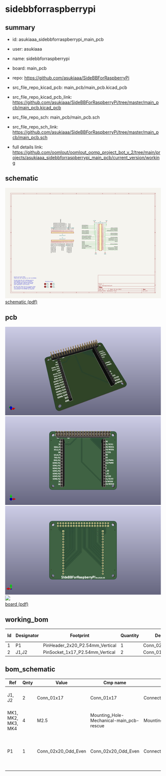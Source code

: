 # sidebbforraspberrypi
 
## summary 
* id: asukiaaa_sidebbforraspberrypi_main_pcb
* user: asukiaaa
* name: sidebbforraspberrypi
* board: main_pcb
* repo: https://github.com/asukiaaa/SideBBForRaspberryPi
* src_file_repo_kicad_pcb: main_pcb/main_pcb.kicad_pcb
* src_file_repo_kicad_pcb_link: https://github.com/asukiaaa/SideBBForRaspberryPi/tree/master/main_pcb/main_pcb.kicad_pcb


* src_file_repo_sch: main_pcb/main_pcb.sch
* src_file_repo_sch_link: https://github.com/asukiaaa/SideBBForRaspberryPi/tree/master/main_pcb/main_pcb.sch
* full details link: https://github.com/oomlout/oomlout_oomp_project_bot_v_2/tree/main/projects/asukiaaa_sidebbforraspberrypi_main_pcb/current_version/working  

## schematic  
![](working_schematic_600.png)  
[schematic (pdf)](working_schematic.pdf) 






















## pcb  
![](working_3d_600.png) 
![](working_3d_front_600.png)  
![](working_3d_back_600.png)  
![](working_600.png)  
[board (pdf)](working.pdf)  

## working_bom
| Id | Designator | Footprint | Quantity | Designation | Supplier and ref |  | None | 
| --- | --- | --- | --- | --- | --- | --- | --- | 
| 1 | P1 | PinHeader_2x20_P2.54mm_Vertical | 1 | Conn_02x20_Odd_Even |  |  | [''] | 
| 2 | J1,J2 | PinSocket_1x17_P2.54mm_Vertical | 2 | Conn_01x17 |  |  | [''] | 


## bom_schematic
| Ref | Qnty | Value | Cmp name | Footprint | Description | Vendor | DNP | 
| --- | --- | --- | --- | --- | --- | --- | --- | 
| J1, J2 | 2 | Conn_01x17 | Conn_01x17 | Connector_PinSocket_2.54mm:PinSocket_1x17_P2.54mm_Vertical | Generic connector, single row, 01x17, script generated (kicad-library-utils/schlib/autogen/connector/) |  |  | 
| MK1, MK2, MK3, MK4 | 4 | M2.5 | Mounting_Hole-Mechanical-main_pcb-rescue | MountingHole:MountingHole_2.7mm_M2.5 |  |  |  | 
| P1 | 1 | Conn_02x20_Odd_Even | Conn_02x20_Odd_Even | Connector_PinHeader_2.54mm:PinHeader_2x20_P2.54mm_Vertical | Generic connector, double row, 02x20, odd/even pin numbering scheme (row 1 odd numbers, row 2 even numbers), script generated (kicad-library-utils/schlib/autogen/connector/) |  |  | 



